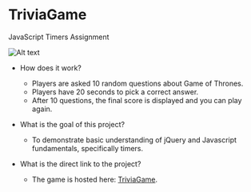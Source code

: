 # TriviaGame
JavaScript Timers Assignment

![Alt text](assets/images/triviascreenshot.png?raw=true "Trivia Screenshot")


- How does it work? 
  * Players are asked 10 random questions about Game of Thrones.
  * Players have 20 seconds to pick a correct answer.
  * After 10 questions, the final score is displayed and you can play again.

- What is the goal of this project?
  * To demonstrate basic understanding of jQuery and Javascript fundamentals, specifically timers. 
  
- What is the direct link to the project?
  * The game is hosted here: [TriviaGame](https://joseaphmankin.github.io/TriviaGame/).

  